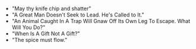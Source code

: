 - "May thy knife chip and shatter"
- "A Great Man Doesn't Seek to Lead. He's Called to It."
- "An Animal Caught In A Trap Will Gnaw Off Its Own Leg To Escape. What Will You Do?"
- "When Is A Gift Not A Gift?"
- "The spice must flow."
